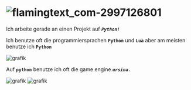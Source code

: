 # ![flamingtext_com-2997126801](https://github.com/user-attachments/assets/0d156071-866f-41eb-84b5-6b9098f43197)

Ich arbeite gerade an einen Projekt auf ***`Python!`***

Ich benutze oft die programmiersprachen **`Python`** und **`Lua`** aber am meisten benutze ich **`Python`**

![grafik](https://github.com/user-attachments/assets/10f0c177-90ad-49e4-9efa-3ce8fde0e216)

Auf **`python`** benutze ich oft die game engine ***`ursina.`***

![grafik](https://github.com/user-attachments/assets/7fed601e-e2d2-4ae1-9b19-a12b6556e19a)
![grafik](https://github.com/user-attachments/assets/2fcf6d88-885a-4fce-87e9-81b79717b10a)
